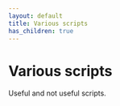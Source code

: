 ```yaml
---
layout: default
title: Various scripts
has_children: true
---
```


# Various scripts

Useful and not useful scripts.
